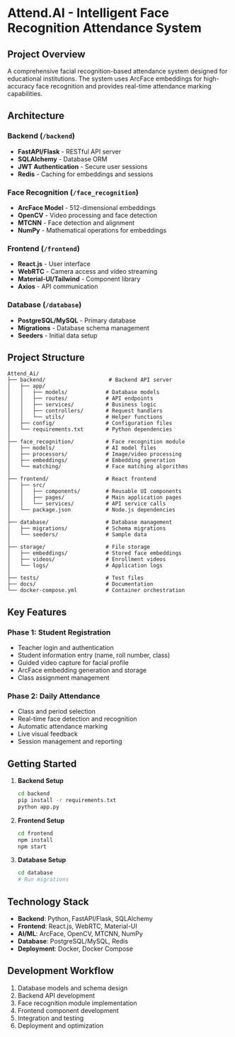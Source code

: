 # Attend.AI - Intelligent Face Recognition Attendance System

## Project Overview
A comprehensive facial recognition-based attendance system designed for educational institutions. The system uses ArcFace embeddings for high-accuracy face recognition and provides real-time attendance marking capabilities.

## Architecture

### Backend (`/backend`)
- **FastAPI/Flask** - RESTful API server
- **SQLAlchemy** - Database ORM
- **JWT Authentication** - Secure user sessions
- **Redis** - Caching for embeddings and sessions

### Face Recognition (`/face_recognition`)
- **ArcFace Model** - 512-dimensional embeddings
- **OpenCV** - Video processing and face detection
- **MTCNN** - Face detection and alignment
- **NumPy** - Mathematical operations for embeddings

### Frontend (`/frontend`)
- **React.js** - User interface
- **WebRTC** - Camera access and video streaming
- **Material-UI/Tailwind** - Component library
- **Axios** - API communication

### Database (`/database`)
- **PostgreSQL/MySQL** - Primary database
- **Migrations** - Database schema management
- **Seeders** - Initial data setup

## Project Structure

```
Attend_Ai/
├── backend/                    # Backend API server
│   ├── app/
│   │   ├── models/            # Database models
│   │   ├── routes/            # API endpoints
│   │   ├── services/          # Business logic
│   │   ├── controllers/       # Request handlers
│   │   └── utils/             # Helper functions
│   ├── config/                # Configuration files
│   └── requirements.txt       # Python dependencies
│
├── face_recognition/          # Face recognition module
│   ├── models/                # AI model files
│   ├── processors/            # Image/video processing
│   ├── embeddings/            # Embedding generation
│   └── matching/              # Face matching algorithms
│
├── frontend/                  # React frontend
│   ├── src/
│   │   ├── components/        # Reusable UI components
│   │   ├── pages/             # Main application pages
│   │   └── services/          # API service calls
│   └── package.json           # Node.js dependencies
│
├── database/                  # Database management
│   ├── migrations/            # Schema migrations
│   └── seeders/               # Sample data
│
├── storage/                   # File storage
│   ├── embeddings/            # Stored face embeddings
│   ├── videos/                # Enrollment videos
│   └── logs/                  # Application logs
│
├── tests/                     # Test files
├── docs/                      # Documentation
└── docker-compose.yml         # Container orchestration
```

## Key Features

### Phase 1: Student Registration
- Teacher login and authentication
- Student information entry (name, roll number, class)
- Guided video capture for facial profile
- ArcFace embedding generation and storage
- Class assignment management

### Phase 2: Daily Attendance
- Class and period selection
- Real-time face detection and recognition
- Automatic attendance marking
- Live visual feedback
- Session management and reporting

## Getting Started

1. **Backend Setup**
   ```bash
   cd backend
   pip install -r requirements.txt
   python app.py
   ```

2. **Frontend Setup**
   ```bash
   cd frontend
   npm install
   npm start
   ```

3. **Database Setup**
   ```bash
   cd database
   # Run migrations
   ```

## Technology Stack

- **Backend**: Python, FastAPI/Flask, SQLAlchemy
- **Frontend**: React.js, WebRTC, Material-UI
- **AI/ML**: ArcFace, OpenCV, MTCNN, NumPy
- **Database**: PostgreSQL/MySQL, Redis
- **Deployment**: Docker, Docker Compose

## Development Workflow

1. Database models and schema design
2. Backend API development
3. Face recognition module implementation
4. Frontend component development
5. Integration and testing
6. Deployment and optimization

